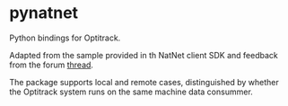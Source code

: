 # pynatnet

Python bindings for Optitrack.

Adapted from the sample provided in th NatNet client SDK and feedback from the forum [thread](https://forums.naturalpoint.com/viewtopic.php?f=59&t=13472).

The package supports local and remote cases, distinguished by whether the Optitrack system runs on the same machine data consummer.
